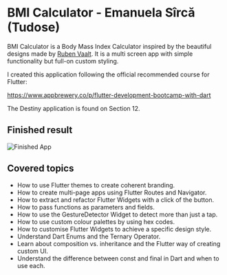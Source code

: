 # BMI Calculator - Emanuela Sîrcă (Tudose)

BMI Calculator is a Body Mass Index Calculator inspired by the beautiful designs made by [Ruben Vaalt](https://dribbble.com/shots/4585382-Simple-BMI-Calculator). It is a multi screen app with simple functionality but full-on custom styling.

I created this application following the official recommended course for Flutter:

https://www.appbrewery.co/p/flutter-development-bootcamp-with-dart

The Destiny application is found on Section 12.

## Finished result

![Finished App](https://github.com/londonappbrewery/Images/blob/master/bmi-calc-demo.gif)

## Covered topics

- How to use Flutter themes to create coherent branding. 
- How to create multi-page apps using Flutter Routes and Navigator.
- How to extract and refactor Flutter Widgets with a click of the button. 
- How to pass functions as parameters and fields.
- How to use the GestureDetector Widget to detect more than just a tap.
- How to use custom colour palettes by using hex codes.
- How to customise Flutter Widgets to achieve a specific design style.
- Understand Dart Enums and the Ternary Operator.
- Learn about composition vs. inheritance and the Flutter way of creating custom UI.
- Understand the difference between const and final in Dart and when to use each.